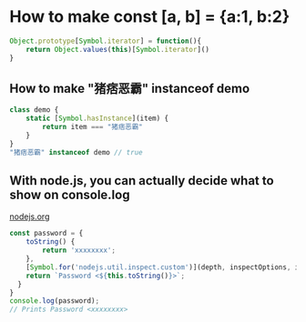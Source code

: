 # How to make const [a, b] = {a:1, b:2}

```js
Object.prototype[Symbol.iterator] = function(){
    return Object.values(this)[Symbol.iterator]()
}
```

## How to make "猪痞恶霸" instanceof demo

```js
class demo {
    static [Symbol.hasInstance](item) {
        return item === "猪痞恶霸"
    }
}
"猪痞恶霸" instanceof demo // true
```

## With node.js, you can actually decide what to show on console.log

[nodejs.org](https://nodejs.org/api/util.html#util_util_inspect_custom)

```js
const password = {
    toString() {
        return 'xxxxxxxx';
    },
    [Symbol.for('nodejs.util.inspect.custom')](depth, inspectOptions, inspect) {
    return `Password <${this.toString()}>`;
  }
}
console.log(password);
// Prints Password <xxxxxxxx> 
```

